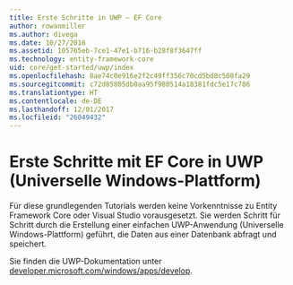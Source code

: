 ```yaml
---
title: Erste Schritte in UWP – EF Core
author: rowanmiller
ms.author: divega
ms.date: 10/27/2016
ms.assetid: 105765eb-7ce1-47e1-b716-b28f8f3647ff
ms.technology: entity-framework-core
uid: core/get-started/uwp/index
ms.openlocfilehash: 8ae74c0e916e2f2c49ff356c70cd5bd8c508fa29
ms.sourcegitcommit: c72d85805db0aa95f980514a18381fdc5e17c786
ms.translationtype: HT
ms.contentlocale: de-DE
ms.lasthandoff: 12/01/2017
ms.locfileid: "26049432"
---
```

# <a name="getting-started-with-ef-core-on-universal-windows-platform-uwp"></a>Erste Schritte mit EF Core in UWP (Universelle Windows-Plattform)

Für diese grundlegenden Tutorials werden keine Vorkenntnisse zu Entity Framework Core oder Visual Studio vorausgesetzt. Sie werden Schritt für Schritt durch die Erstellung einer einfachen UWP-Anwendung (Universelle Windows-Plattform) geführt, die Daten aus einer Datenbank abfragt und speichert.

Sie finden die UWP-Dokumentation unter [developer.microsoft.com/windows/apps/develop](https://developer.microsoft.com/windows/apps/develop).
